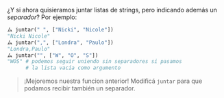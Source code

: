 ¿Y si ahora quisieramos juntar listas de strings, pero indicando además un _separador_? Por ejemplo: 

```python
ム juntar(" ", ["Nicki", "Nicole"])
"Nicki Nicole"
ム juntar(",", ["Londra", "Paulo"])
"Londra,Paulo"
ム juntar("", ["W", "O", "S"])
"WOS" # podemos seguir uniendo sin separadores si pasamos 
      # la lista vacía como argumento
```

> ¡Mejoremos nuestra funcion anterior! Modificá `juntar` para que podamos recibir también un separador.
> 
